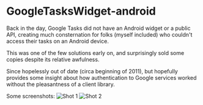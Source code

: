 GoogleTasksWidget-android
=========================

Back in the day, Google Tasks did not have an Android widget or a public API, creating much consternation for folks (myself included) who couldn't access their tasks on an Android device.

This was one of the few solutions early on, and surprisingly sold some copies despite its relative awfulness.

Since hopelessly out of date (circa beginning of 2011), but hopefully provides some insight about how authentication to Google services worked without the pleasantness of a client library.

Some screenshots:
![Shot 1](mrcaps.github.com/GoogleTasksWidget-android/etc/market/shot1.png)
![Shot 2](mrcaps.github.com/GoogleTasksWidget-android/etc/market/shot2.png)